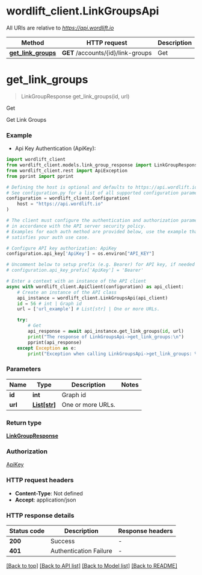 # wordlift_client.LinkGroupsApi

All URIs are relative to *https://api.wordlift.io*

Method | HTTP request | Description
------------- | ------------- | -------------
[**get_link_groups**](LinkGroupsApi.md#get_link_groups) | **GET** /accounts/{id}/link-groups | Get


# **get_link_groups**
> LinkGroupResponse get_link_groups(id, url)

Get

Get Link Groups

### Example

* Api Key Authentication (ApiKey):

```python
import wordlift_client
from wordlift_client.models.link_group_response import LinkGroupResponse
from wordlift_client.rest import ApiException
from pprint import pprint

# Defining the host is optional and defaults to https://api.wordlift.io
# See configuration.py for a list of all supported configuration parameters.
configuration = wordlift_client.Configuration(
    host = "https://api.wordlift.io"
)

# The client must configure the authentication and authorization parameters
# in accordance with the API server security policy.
# Examples for each auth method are provided below, use the example that
# satisfies your auth use case.

# Configure API key authorization: ApiKey
configuration.api_key['ApiKey'] = os.environ["API_KEY"]

# Uncomment below to setup prefix (e.g. Bearer) for API key, if needed
# configuration.api_key_prefix['ApiKey'] = 'Bearer'

# Enter a context with an instance of the API client
async with wordlift_client.ApiClient(configuration) as api_client:
    # Create an instance of the API class
    api_instance = wordlift_client.LinkGroupsApi(api_client)
    id = 56 # int | Graph id
    url = ['url_example'] # List[str] | One or more URLs.

    try:
        # Get
        api_response = await api_instance.get_link_groups(id, url)
        print("The response of LinkGroupsApi->get_link_groups:\n")
        pprint(api_response)
    except Exception as e:
        print("Exception when calling LinkGroupsApi->get_link_groups: %s\n" % e)
```



### Parameters


Name | Type | Description  | Notes
------------- | ------------- | ------------- | -------------
 **id** | **int**| Graph id | 
 **url** | [**List[str]**](str.md)| One or more URLs. | 

### Return type

[**LinkGroupResponse**](LinkGroupResponse.md)

### Authorization

[ApiKey](../README.md#ApiKey)

### HTTP request headers

 - **Content-Type**: Not defined
 - **Accept**: application/json

### HTTP response details

| Status code | Description | Response headers |
|-------------|-------------|------------------|
**200** | Success |  -  |
**401** | Authentication Failure |  -  |

[[Back to top]](#) [[Back to API list]](../README.md#documentation-for-api-endpoints) [[Back to Model list]](../README.md#documentation-for-models) [[Back to README]](../README.md)

